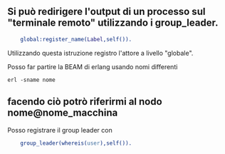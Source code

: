 Si può redirigere l'output di un processo sul "terminale remoto" utilizzando i group_leader.
---
```erlang
    global:register_name(Label,self()).

```

Utilizzando questa istruzione registro l'attore a livello "globale".

Posso far partire la BEAM di erlang usando nomi differenti
```
erl -sname nome

```

facendo ciò potrò riferirmi al nodo nome@nome_macchina
---

Posso registrare il group leader con 
```erlang
    group_leader(whereis(user),self()). 

```
